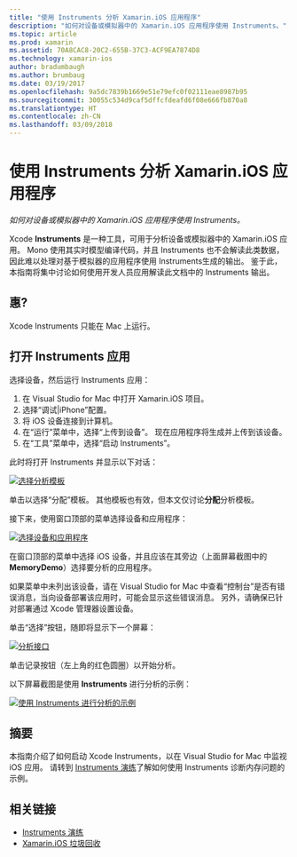 ```yaml
---
title: "使用 Instruments 分析 Xamarin.iOS 应用程序"
description: "如何对设备或模拟器中的 Xamarin.iOS 应用程序使用 Instruments。"
ms.topic: article
ms.prod: xamarin
ms.assetid: 70A8CAC8-20C2-655B-37C3-ACF9EA7874D8
ms.technology: xamarin-ios
author: bradumbaugh
ms.author: brumbaug
ms.date: 03/19/2017
ms.openlocfilehash: 9a5dc7839b1669e51e79efc0f02111eae8987b95
ms.sourcegitcommit: 30055c534d9caf5dffcfdeafd6f08e666fb870a8
ms.translationtype: HT
ms.contentlocale: zh-CN
ms.lasthandoff: 03/09/2018
---
```

# <a name="profiling-xamarinios-applications-with-instruments"></a>使用 Instruments 分析 Xamarin.iOS 应用程序

_如何对设备或模拟器中的 Xamarin.iOS 应用程序使用 Instruments。_

Xcode **Instruments** 是一种工具，可用于分析设备或模拟器中的 Xamarin.iOS 应用。 Mono 使用其实时模型编译代码，并且 Instruments 也不会解读此类数据，因此难以处理对基于模拟器的应用程序使用 Instruments生成的输出。
鉴于此，本指南将集中讨论如何使用开发人员应用解读此文档中的 Instruments 输出。

## <a name="requirements"></a>惠?

Xcode Instruments 只能在 Mac 上运行。

## <a name="opening-the-instruments-app"></a>打开 Instruments 应用

选择设备，然后运行 Instruments 应用：

1.  在 Visual Studio for Mac 中打开 Xamarin.iOS 项目。
2.  选择“调试|iPhone”配置。
3.  将 iOS 设备连接到计算机。
4.  在“运行”菜单中，选择“上传到设备”。 现在应用程序将生成并上传到该设备。
5.  在“工具”菜单中，选择“启动 Instruments”。


此时将打开 Instruments 并显示以下对话：

 [![](using-instruments-to-detect-native-leaks-using-markheap-images/instruments1.png "选择分析模板")](using-instruments-to-detect-native-leaks-using-markheap-images/instruments1.png#lightbox)

单击以选择“分配”模板。 其他模板也有效，但本文仅讨论**分配**分析模板。

接下来，使用窗口顶部的菜单选择设备和应用程序：

[![](using-instruments-to-detect-native-leaks-using-markheap-images/instruments2.png "选择设备和应用程序")](using-instruments-to-detect-native-leaks-using-markheap-images/instruments2.png#lightbox)

在窗口顶部的菜单中选择 iOS 设备，并且应该在其旁边（上面屏幕截图中的 **MemoryDemo**）选择要分析的应用程序。

如果菜单中未列出该设备，请在 Visual Studio for Mac 中查看“控制台”是否有错误消息，当向设备部署该应用时，可能会显示这些错误消息。 另外，请确保已针对部署通过 Xcode 管理器设置设备。

单击“选择”按钮，随即将显示下一个屏幕：

[![](using-instruments-to-detect-native-leaks-using-markheap-images/instruments3.png "分析接口")](using-instruments-to-detect-native-leaks-using-markheap-images/instruments3.png#lightbox)

单击记录按钮（左上角的红色圆圈）以开始分析。

以下屏幕截图是使用 **Instruments** 进行分析的示例：

[![](using-instruments-to-detect-native-leaks-using-markheap-images/instruments4.png "使用 Instruments 进行分析的示例")](using-instruments-to-detect-native-leaks-using-markheap-images/instruments4.png#lightbox)

## <a name="summary"></a>摘要

本指南介绍了如何启动 Xcode Instruments，以在 Visual Studio for Mac 中监视 iOS 应用。 请转到 [Instruments 演练](~/ios/deploy-test/walkthrough-apples-instrument.md)了解如何使用 Instruments 诊断内存问题的示例。

## <a name="related-links"></a>相关链接

- [Instruments 演练](~/ios/deploy-test/walkthrough-apples-instrument.md)
- [Xamarin.iOS 垃圾回收](https://krumelur.me/2015/04/27/xamarin-ios-the-garbage-collector-and-me/)
